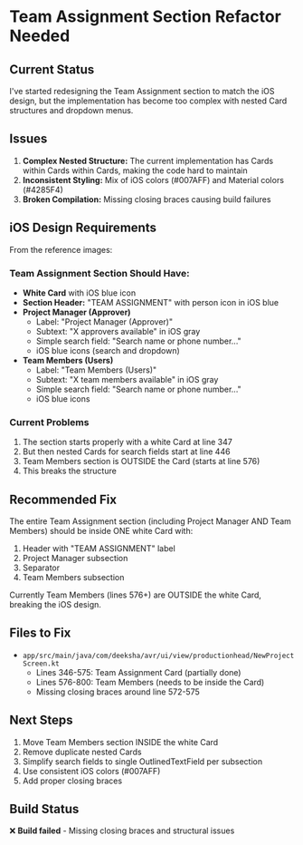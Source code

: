 # Team Assignment Section Refactor Needed

## Current Status

I've started redesigning the Team Assignment section to match the iOS design, but the implementation has become too complex with nested Card structures and dropdown menus.

## Issues

1. **Complex Nested Structure:** The current implementation has Cards within Cards within Cards, making the code hard to maintain
2. **Inconsistent Styling:** Mix of iOS colors (#007AFF) and Material colors (#4285F4)
3. **Broken Compilation:** Missing closing braces causing build failures

## iOS Design Requirements

From the reference images:

### Team Assignment Section Should Have:
- **White Card** with iOS blue icon
- **Section Header:** "TEAM ASSIGNMENT" with person icon in iOS blue
- **Project Manager (Approver)**
  - Label: "Project Manager (Approver)"
  - Subtext: "X approvers available" in iOS gray
  - Simple search field: "Search name or phone number..."
  - iOS blue icons (search and dropdown)
- **Team Members (Users)**
  - Label: "Team Members (Users)"
  - Subtext: "X team members available" in iOS gray
  - Simple search field: "Search name or phone number..."
  - iOS blue icons

### Current Problems

1. The section starts properly with a white Card at line 347
2. But then nested Cards for search fields start at line 446
3. Team Members section is OUTSIDE the Card (starts at line 576)
4. This breaks the structure

## Recommended Fix

The entire Team Assignment section (including Project Manager AND Team Members) should be inside ONE white Card with:
1. Header with "TEAM ASSIGNMENT" label
2. Project Manager subsection
3. Separator
4. Team Members subsection

Currently Team Members (lines 576+) are OUTSIDE the white Card, breaking the iOS design.

## Files to Fix

- `app/src/main/java/com/deeksha/avr/ui/view/productionhead/NewProjectScreen.kt`
  - Lines 346-575: Team Assignment Card (partially done)
  - Lines 576-800: Team Members (needs to be inside the Card)
  - Missing closing braces around line 572-575

## Next Steps

1. Move Team Members section INSIDE the white Card
2. Remove duplicate nested Cards
3. Simplify search fields to single OutlinedTextField per subsection
4. Use consistent iOS colors (#007AFF)
5. Add proper closing braces

## Build Status
❌ **Build failed** - Missing closing braces and structural issues


